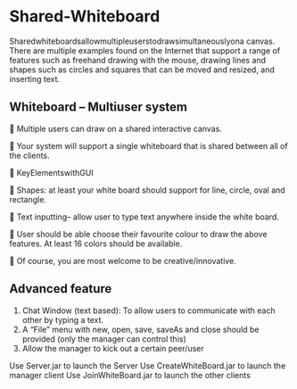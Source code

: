 # Shared-Whiteboard
Sharedwhiteboardsallowmultipleuserstodrawsimultaneouslyona canvas. There are multiple examples found on the Internet that support a range of features such as freehand drawing with the mouse, drawing lines and shapes such as circles and squares that can be moved and resized, and inserting text.
## Whiteboard – Multiuser system
 Multiple users can draw on a shared interactive canvas.

 Your system will support a single whiteboard that is shared between all of the clients.

 KeyElementswithGUI

 Shapes: at least your white board should support for line, circle, oval and rectangle.

 Text inputting– allow user to type text anywhere inside the white board.

 User should be able choose their favourite colour to draw the above features. At least 16 colors should be available.

 Of course, you are most welcome to be creative/innovative.

## Advanced feature
1. Chat Window (text based): To allow users to communicate with each other by typing a text.
2. A “File” menu with new, open, save, saveAs and close should be provided (only the manager can control this)
3. Allow the manager to kick out a certain peer/user

Use Server.jar to launch the Server
Use CreateWhiteBoard.jar to launch the manager client
Use JoinWhiteBoard.jar to launch the other clients
